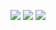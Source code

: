 
<img src="https://img.shields.io/badge/spring-a5d6a7?style=flat-square&logo=#6DB33F&logoColor=white"> <img src="https://img.shields.io/badge/JAVA-CC6699?style=flat-square&logo=#6DB33F&logoColor=white"> <img src="https://img.shields.io/badge/oracle-ffe0b2?style=flat-square&logo=#6DB33F&logoColor=white">
